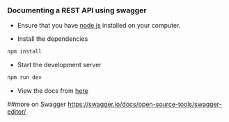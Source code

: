 ### Documenting a REST API using swagger

- Ensure that you have [node.js](https://nodejs.org/en/) installed on your computer.

- Install the dependencies

```bash
npm install
```

- Start the development server

```bash
npm run dev
```

- View the docs from [here](http://localhost:4000/api-docs)

##more on Swagger
https://swagger.io/docs/open-source-tools/swagger-editor/